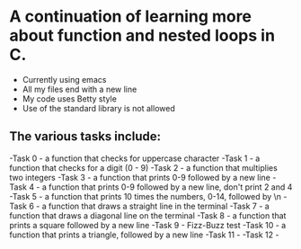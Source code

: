 # A continuation of learning more about function and nested loops in C.
- Currently using emacs
- All my files end with a new line
- My code uses Betty style
- Use of the standard library is not allowed

## The various tasks include:
-Task 0 - a function that checks for uppercase character
-Task 1 - a function that checks for a digit (0 - 9)
-Task 2 - a function that multiplies two integers
-Task 3 - a function that prints 0-9 followed by a new line
-Task 4 - a function that prints 0-9 followed by a new line, don't print 2 and 4
-Task 5 - a function that prints 10 times the numbers, 0-14, followed by \n
-Task 6 - a function that draws a straight line in the terminal
-Task 7 - a function that draws a diagonal line on the terminal
-Task 8 - a function that prints a square followed by a new line
-Task 9 - Fizz-Buzz test
-Task 10 - a function that prints a triangle, followed by a new line
-Task 11 -
-Task 12 - 